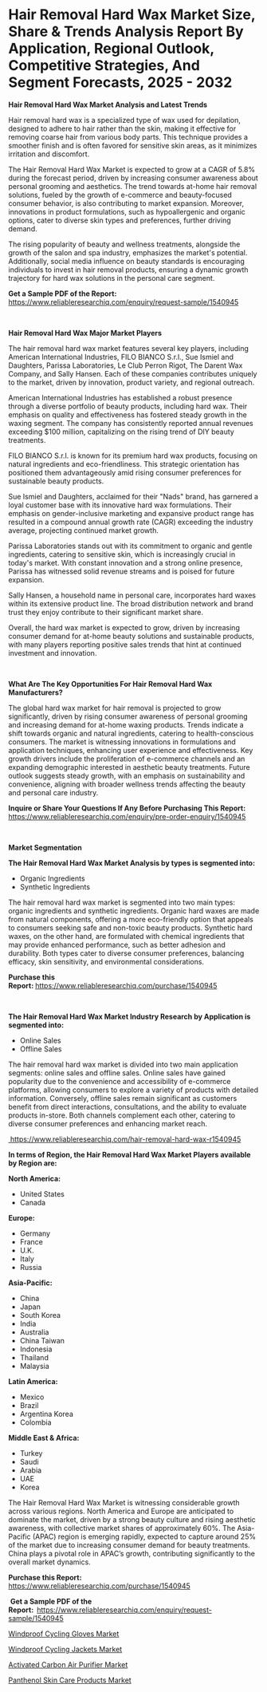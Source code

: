 <p><h1>Hair Removal Hard Wax Market Size, Share & Trends Analysis Report By Application, Regional Outlook, Competitive Strategies, And Segment Forecasts, 2025 - 2032</h1></p><p><strong>Hair Removal Hard Wax Market Analysis and Latest Trends</strong></p>
<p><p>Hair removal hard wax is a specialized type of wax used for depilation, designed to adhere to hair rather than the skin, making it effective for removing coarse hair from various body parts. This technique provides a smoother finish and is often favored for sensitive skin areas, as it minimizes irritation and discomfort.</p><p>The Hair Removal Hard Wax Market is expected to grow at a CAGR of 5.8% during the forecast period, driven by increasing consumer awareness about personal grooming and aesthetics. The trend towards at-home hair removal solutions, fueled by the growth of e-commerce and beauty-focused consumer behavior, is also contributing to market expansion. Moreover, innovations in product formulations, such as hypoallergenic and organic options, cater to diverse skin types and preferences, further driving demand.</p><p>The rising popularity of beauty and wellness treatments, alongside the growth of the salon and spa industry, emphasizes the market's potential. Additionally, social media influence on beauty standards is encouraging individuals to invest in hair removal products, ensuring a dynamic growth trajectory for hard wax solutions in the personal care segment.</p></p>
<p><strong>Get a Sample PDF of the Report:&nbsp;</strong> <a href="https://www.reliableresearchiq.com/enquiry/request-sample/1540945?utm_campaign=1137&utm_medium=2&utm_source=Github&utm_content=ia&utm_term=08022025&utm_id=hair-removal-hard-wax">https://www.reliableresearchiq.com/enquiry/request-sample/1540945</a></p>
<p>&nbsp;</p>
<p><strong>Hair Removal Hard Wax Major Market Players</strong></p>
<p><p>The hair removal hard wax market features several key players, including American International Industries, FILO BIANCO S.r.l., Sue Ismiel and Daughters, Parissa Laboratories, Le Club Perron Rigot, The Darent Wax Company, and Sally Hansen. Each of these companies contributes uniquely to the market, driven by innovation, product variety, and regional outreach.</p><p>American International Industries has established a robust presence through a diverse portfolio of beauty products, including hard wax. Their emphasis on quality and effectiveness has fostered steady growth in the waxing segment. The company has consistently reported annual revenues exceeding $100 million, capitalizing on the rising trend of DIY beauty treatments.</p><p>FILO BIANCO S.r.l. is known for its premium hard wax products, focusing on natural ingredients and eco-friendliness. This strategic orientation has positioned them advantageously amid rising consumer preferences for sustainable beauty products.</p><p>Sue Ismiel and Daughters, acclaimed for their "Nads" brand, has garnered a loyal customer base with its innovative hard wax formulations. Their emphasis on gender-inclusive marketing and expansive product range has resulted in a compound annual growth rate (CAGR) exceeding the industry average, projecting continued market growth.</p><p>Parissa Laboratories stands out with its commitment to organic and gentle ingredients, catering to sensitive skin, which is increasingly crucial in today's market. With constant innovation and a strong online presence, Parissa has witnessed solid revenue streams and is poised for future expansion.</p><p>Sally Hansen, a household name in personal care, incorporates hard waxes within its extensive product line. The broad distribution network and brand trust they enjoy contribute to their significant market share.</p><p>Overall, the hard wax market is expected to grow, driven by increasing consumer demand for at-home beauty solutions and sustainable products, with many players reporting positive sales trends that hint at continued investment and innovation.</p></p>
<p>&nbsp;</p>
<p><strong>What Are The Key Opportunities For Hair Removal Hard Wax Manufacturers?</strong></p>
<p><p>The global hard wax market for hair removal is projected to grow significantly, driven by rising consumer awareness of personal grooming and increasing demand for at-home waxing products. Trends indicate a shift towards organic and natural ingredients, catering to health-conscious consumers. The market is witnessing innovations in formulations and application techniques, enhancing user experience and effectiveness. Key growth drivers include the proliferation of e-commerce channels and an expanding demographic interested in aesthetic beauty treatments. Future outlook suggests steady growth, with an emphasis on sustainability and convenience, aligning with broader wellness trends affecting the beauty and personal care industry.</p></p>
<p><strong>Inquire or Share Your Questions If Any Before Purchasing This Report:</strong> <a href="https://www.reliableresearchiq.com/enquiry/pre-order-enquiry/1540945?utm_campaign=1137&utm_medium=2&utm_source=Github&utm_content=ia&utm_term=08022025&utm_id=hair-removal-hard-wax">https://www.reliableresearchiq.com/enquiry/pre-order-enquiry/1540945</a></p>
<p>&nbsp;</p>
<p><strong>Market Segmentation</strong></p>
<p><strong>The Hair Removal Hard Wax Market Analysis by types is segmented into:</strong></p>
<p><ul><li>Organic Ingredients</li><li>Synthetic Ingredients</li></ul></p>
<p><p>The hair removal hard wax market is segmented into two main types: organic ingredients and synthetic ingredients. Organic hard waxes are made from natural components, offering a more eco-friendly option that appeals to consumers seeking safe and non-toxic beauty products. Synthetic hard waxes, on the other hand, are formulated with chemical ingredients that may provide enhanced performance, such as better adhesion and durability. Both types cater to diverse consumer preferences, balancing efficacy, skin sensitivity, and environmental considerations.</p></p>
<p><strong>Purchase this Report:&nbsp;</strong><a href="https://www.reliableresearchiq.com/purchase/1540945?utm_campaign=1137&utm_medium=2&utm_source=Github&utm_content=ia&utm_term=08022025&utm_id=hair-removal-hard-wax">https://www.reliableresearchiq.com/purchase/1540945</a></p>
<p>&nbsp;</p>
<p><strong>The Hair Removal Hard Wax Market Industry Research by Application is segmented into:</strong></p>
<p><ul><li>Online Sales</li><li>Offline Sales</li></ul></p>
<p><p>The hair removal hard wax market is divided into two main application segments: online sales and offline sales. Online sales have gained popularity due to the convenience and accessibility of e-commerce platforms, allowing consumers to explore a variety of products with detailed information. Conversely, offline sales remain significant as customers benefit from direct interactions, consultations, and the ability to evaluate products in-store. Both channels complement each other, catering to diverse consumer preferences and enhancing market reach.</p></p>
<p><a href="https://www.reliableresearchiq.com/hair-removal-hard-wax-r1540945?utm_campaign=1137&utm_medium=2&utm_source=Github&utm_content=ia&utm_term=08022025&utm_id=hair-removal-hard-wax">&nbsp;https://www.reliableresearchiq.com/hair-removal-hard-wax-r1540945</a></p>
<p><strong>In terms of Region, the Hair Removal Hard Wax Market Players available by Region are:</strong></p>
<p>
    <p> <strong> North America: </strong>
        <ul>
            <li>United States</li>
            <li>Canada</li>
        </ul>
        </p> 
    <p> <strong> Europe: </strong>
        <ul>
            <li>Germany</li>
            <li>France</li>
            <li>U.K.</li>
            <li>Italy</li>
            <li>Russia</li>
        </ul>
        </p> 
    <p> <strong> Asia-Pacific: </strong>
        <ul>
            <li>China</li>
            <li>Japan</li>
            <li>South Korea</li>
            <li>India</li>
            <li>Australia</li>
            <li>China Taiwan</li>
            <li>Indonesia</li>
            <li>Thailand</li>
            <li>Malaysia</li>
        </ul>
        </p> 
    <p> <strong> Latin America: </strong>
        <ul>
            <li>Mexico</li>
            <li>Brazil</li>
            <li>Argentina Korea</li>
            <li>Colombia</li>
        </ul>
        </p> 
    <p> <strong> Middle East & Africa: </strong>
        <ul>
            <li>Turkey</li>
            <li>Saudi</li>
            <li>Arabia</li>
            <li>UAE</li>
            <li>Korea</li>
        </ul>
    </p>
    </p>
<p><p>The Hair Removal Hard Wax Market is witnessing considerable growth across various regions. North America and Europe are anticipated to dominate the market, driven by a strong beauty culture and rising aesthetic awareness, with collective market shares of approximately 60%. The Asia-Pacific (APAC) region is emerging rapidly, expected to capture around 25% of the market due to increasing consumer demand for beauty treatments. China plays a pivotal role in APAC’s growth, contributing significantly to the overall market dynamics.</p></p>
<p><strong>Purchase this Report: </strong><a href="https://www.reliableresearchiq.com/purchase/1540945?utm_campaign=1137&utm_medium=2&utm_source=Github&utm_content=ia&utm_term=08022025&utm_id=hair-removal-hard-wax">https://www.reliableresearchiq.com/purchase/1540945</a></p>
<p>&nbsp;<strong>Get a Sample PDF of the Report:&nbsp;&nbsp;</strong><a href="https://www.reliableresearchiq.com/enquiry/request-sample/1540945?utm_campaign=1137&utm_medium=2&utm_source=Github&utm_content=ia&utm_term=08022025&utm_id=hair-removal-hard-wax">https://www.reliableresearchiq.com/enquiry/request-sample/1540945</a></p>
<p><strong></strong></p>
<p><p><a href="https://github.com/rajzerguojun/Market-Research-Report-List-1/blob/main/windproof-cycling-gloves-market.md?utm_campaign=1137&utm_medium=2&utm_source=Github&utm_content=ia&utm_term=08022025&utm_id=hair-removal-hard-wax">Windproof Cycling Gloves Market</a></p><p><a href="https://github.com/sevitadwiani/Market-Research-Report-List-1/blob/main/windproof-cycling-jackets-market.md?utm_campaign=1137&utm_medium=2&utm_source=Github&utm_content=ia&utm_term=08022025&utm_id=hair-removal-hard-wax">Windproof Cycling Jackets Market</a></p><p><a href="https://github.com/lestymbango/Market-Research-Report-List-1/blob/main/activated-carbon-air-purifier-market.md?utm_campaign=1137&utm_medium=2&utm_source=Github&utm_content=ia&utm_term=08022025&utm_id=hair-removal-hard-wax">Activated Carbon Air Purifier Market</a></p><p><a href="https://github.com/ylnneariiel/Market-Research-Report-List-1/blob/main/panthenol-skin-care-products-market.md?utm_campaign=1137&utm_medium=2&utm_source=Github&utm_content=ia&utm_term=08022025&utm_id=hair-removal-hard-wax">Panthenol Skin Care Products Market</a></p></p>